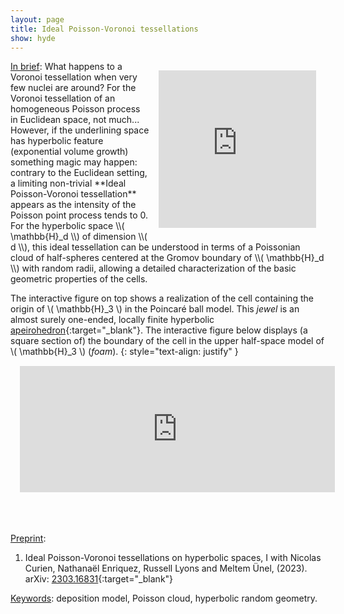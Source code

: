 ```yaml
---
layout: page
title: Ideal Poisson-Voronoi tessellations
show: hyde
---
```



<div class="sketchfab-embed-wrapper" style="position: relative;
  overflow: hidden;
  width: 50%;
  padding-top: 50%;float:right;margin: 15px 15px 15px 15px;" > <iframe style="  position: absolute;
  top: 0;
  left: 0;
  bottom: 0;
  right: 0;
  width: 100%;
  height: 100%;" title="Jewel" frameborder="0" allowfullscreen mozallowfullscreen="true" webkitallowfullscreen="true" allow="autoplay; fullscreen; xr-spatial-tracking" xr-spatial-tracking execution-while-out-of-viewport execution-while-not-rendered web-share src="https://sketchfab.com/models/77038e94cc5f4053a0d62f2d50316256/embed"> </iframe>  </div>
<ins>In brief</ins>: What happens to a Voronoi tessellation when very few nuclei are around? For the Voronoi tessellation of an homogeneous Poisson process in Euclidean space, not much... However, if the underlining space has hyperbolic feature (exponential volume growth) something magic may happen: contrary to the Euclidean setting, a limiting non-trivial **Ideal Poisson-Voronoi tessellation** appears as the intensity of the Poisson point process tends to 0. For the hyperbolic space \\( \mathbb{H}_d \\) of dimension \\( d \\), this ideal tessellation can be understood in terms of a Poissonian cloud of half-spheres centered at the Gromov boundary of \\( \mathbb{H}_d \\) with random radii, allowing a detailed characterization of the basic geometric properties of the cells.

  The interactive figure on top shows a realization of the cell containing the origin of \\( \mathbb{H}_3 \\) in the Poincaré ball model. This *jewel* is an almost surely one-ended, locally finite hyperbolic [apeirohedron](https://en.wiktionary.org/wiki/apeirohedron){:target="_blank"}. The interactive figure below displays (a square section of) the boundary of the cell in the upper half-space model of \\( \mathbb{H}_3 \\) (*foam*).
{: style="text-align: justify" }


<div class="sketchfab-embed-wrapper" style="position: relative;
  overflow: hidden;
  width: 100%;
  padding-top: 50%;margin: 15px 15px 15px 15px;" > <iframe style="  position: absolute;
  top: 0;
  left: 0;
  bottom: 0;
  right: 0;
  width: 100%;
  height: 80%;" title="Foam" frameborder="0" allowfullscreen mozallowfullscreen="true" webkitallowfullscreen="true" allow="autoplay; fullscreen; xr-spatial-tracking" xr-spatial-tracking execution-while-out-of-viewport execution-while-not-rendered web-share src="https://sketchfab.com/models/d5a6b8aac322480eb8ead3efe18d9e74/embed"> </iframe>  </div>


  <ins>Preprint</ins>:

  1. Ideal Poisson-Voronoi tessellations on hyperbolic spaces, I with Nicolas Curien, Nathanaël Enriquez, Russell Lyons and Meltem Ünel, (2023). arXiv: [2303.16831](https://arxiv.org/abs/2303.16831){:target="_blank"}

  <ins>Keywords</ins>: deposition model, Poisson cloud, hyperbolic random geometry.
